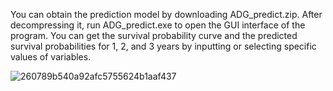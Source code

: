 You can obtain the prediction model by downloading ADG_predict.zip. After decompressing it, run ADG_predict.exe to open the GUI interface of the program. 
You can get the survival probability curve and the predicted survival probabilities for 1, 2, and 3 years by inputting or selecting specific values of variables.


![260789b540a92afc5755624b1aaf437](https://github.com/user-attachments/assets/c7a0889c-c5ad-4968-809d-70fa61439fea)
